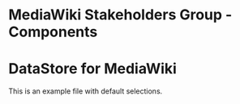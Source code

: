 # MediaWiki Stakeholders Group - Components
# DataStore for MediaWiki

This is an example file with default selections.

